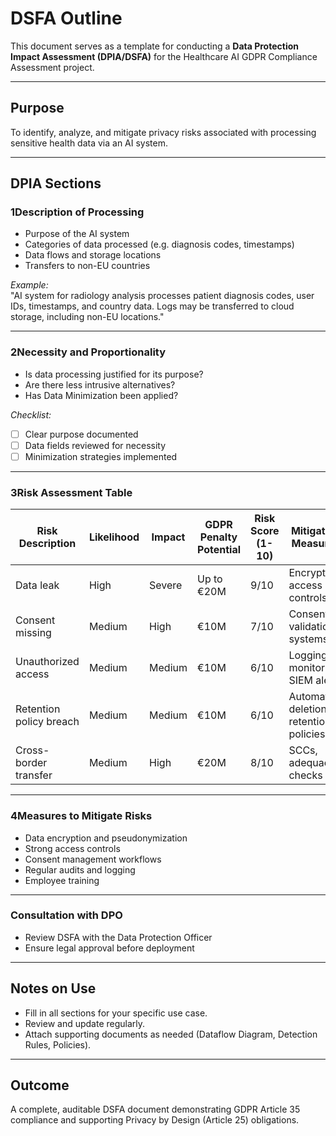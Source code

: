 # DSFA Outline

This document serves as a template for conducting a **Data Protection Impact Assessment (DPIA/DSFA)** for the Healthcare AI GDPR Compliance Assessment project.

---

## Purpose
To identify, analyze, and mitigate privacy risks associated with processing sensitive health data via an AI system.

---

## DPIA Sections

### 1️Description of Processing
- Purpose of the AI system
- Categories of data processed (e.g. diagnosis codes, timestamps)
- Data flows and storage locations
- Transfers to non-EU countries

*Example:*  
"AI system for radiology analysis processes patient diagnosis codes, user IDs, timestamps, and country data. Logs may be transferred to cloud storage, including non-EU locations."

---

### 2️Necessity and Proportionality
- Is data processing justified for its purpose?
- Are there less intrusive alternatives?
- Has Data Minimization been applied?

*Checklist:*  
- [ ] Clear purpose documented  
- [ ] Data fields reviewed for necessity  
- [ ] Minimization strategies implemented

---

### 3️Risk Assessment Table

| Risk Description       | Likelihood | Impact   | GDPR Penalty Potential | Risk Score (1-10) | Mitigation Measures                     |
|-------------------------|------------|----------|------------------------|-------------------|-----------------------------------------|
| Data leak               | High       | Severe   | Up to €20M             | 9/10              | Encryption, access controls             |
| Consent missing         | Medium     | High     | €10M                   | 7/10              | Consent validation systems              |
| Unauthorized access     | Medium     | Medium   | €10M                   | 6/10              | Logging, monitoring, SIEM alerts        |
| Retention policy breach | Medium     | Medium   | €10M                   | 6/10              | Automated deletion, retention policies  |
| Cross-border transfer   | Medium     | High     | €20M                   | 8/10              | SCCs, adequacy checks                   |

---

### 4️Measures to Mitigate Risks
- Data encryption and pseudonymization
- Strong access controls
- Consent management workflows
- Regular audits and logging
- Employee training

---

###  Consultation with DPO
- Review DSFA with the Data Protection Officer
- Ensure legal approval before deployment

---

## Notes on Use
- Fill in all sections for your specific use case.
- Review and update regularly.
- Attach supporting documents as needed (Dataflow Diagram, Detection Rules, Policies).

---

## Outcome
A complete, auditable DSFA document demonstrating GDPR Article 35 compliance and supporting Privacy by Design (Article 25) obligations.

